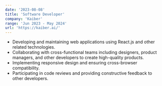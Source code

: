 ```yaml
---
date: '2023-08-08'
title: 'Software Developer'
company: 'Kaiber'
range: 'Jun 2023 - May 2024'
url: 'https://kaiber.ai/'
---
```


- Developing and maintaining web applications using React.js and other related technologies.
- Collaborating with cross-functional teams including designers, product managers, and other developers to create high-quality products.
- Implementing responsive design and ensuring cross-browser compatibility.
- Participating in code reviews and providing constructive feedback to other developers.
